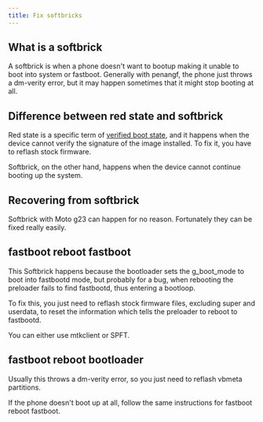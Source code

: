 ```yaml
---
title: Fix softbricks
---
```


## What is a softbrick

A softbrick is when a phone doesn't want to bootup making it unable to boot into system or fastboot. Generally with penangf, the phone just throws a dm-verity error, but it may happen sometimes that it might stop booting at all.

## Difference between red state and softbrick

Red state is a specific term of [verified boot state](https://source.android.com/docs/security/features/verifiedboot/boot-flow#dm-verity-corruption), and it happens when the device cannot verify the signature of the image installed. To fix it, you have to reflash stock firmware. 

Softbrick, on the other hand, happens when the device cannot continue booting up the system.

## Recovering from softbrick

Softbrick with Moto g23 can happen for no reason.
Fortunately they can be fixed really easily.

## fastboot reboot fastboot

This Softbrick happens because the bootloader sets the g_boot_mode to boot into fastbootd mode, but probably for a bug, when rebooting the preloader fails to find fastbootd, thus entering a bootloop.

To fix this, you just need to reflash stock firmware files, excluding super and userdata, to reset the information which tells the preloader to reboot to fastbootd.

You can either use mtkclient or SPFT.

## fastboot reboot bootloader

Usually this throws a dm-verity error, so you just need to reflash vbmeta partitions. 

If the phone doesn't boot up at all, follow the same instructions for fastboot reboot fastboot.
